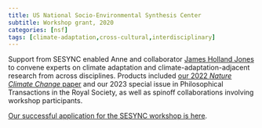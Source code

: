 ```yaml
---
title: US National Socio-Environmental Synthesis Center
subtitle: Workshop grant, 2020
categories: [nsf]
tags: [climate-adaptation,cross-cultural,interdisciplinary]
---
```

Support from SESYNC enabled Anne and collaborator [James Holland Jones](https://heeh.stanford.edu/) to convene experts on climate adaptation and climate-adaptation-adjacent research from across disciplines. Products included [our 2022 _Nature Climate Change_ paper](https://drive.google.com/file/d/17ybZHzYKK9SyaUuObjfVC5VbWQr9GA0n/) and our 2023 special issue in Philosophical Transactions in the Royal Society, as well as spinoff collaborations involving workshop participants.

[Our successful application for the SESYNC workshop is here](https://drive.google.com/file/d/1dwdtiqeVPcTrwxipFaMtmcFJd8UcYPxa/).
